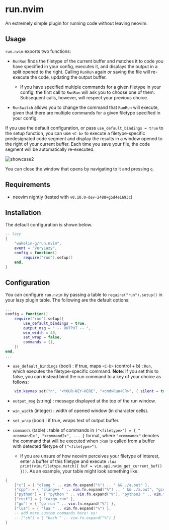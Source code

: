 # run.nvim

An extremely simple plugin for running code without leaving neovim.

## Usage

`run.nvim` exports two functions:

- `RunRun` finds the filetype of the current buffer and matches it to code you have specified in your config, executes it, and displays the output in a split opened to the right. Calling `RunRun` again _or_ saving the file will re-execute the code, updating the output buffer.

  - If you have specified multiple commands for a given filetype in your config, the first call to `RunRun` will ask you to choose one of them. Subsequent calls, however, will respect your previous choice.

- `RunSwitch` allows you to change the command that `RunRun` will execute, given that there are multiple commands for a given filetype specified in your config.

If you use the default configuration, or pass `use_default_bindings = true` to the setup function, you can use `<C-b>` to execute a filetype-specific predesignated code segment and display the results in a window opened to the right of your current buffer. Each time you save your file, the code segment will be automatically re-executed.

![showcase2](showcase2.gif)

You can close the window that opens by navigating to it and pressing `q`.

## Requirements

- neovim nightly (tested with `v0.10.0-dev-2488+g5d4e1693c`)

## Installation

The default configuration is shown below.

```lua
-- lazy
{
    "wakelin-g/run.nvim",
    event = "VeryLazy",
    config = function()
        require("run").setup()
    end,
}
```

## Configuration

You can configure `run.nvim` by passing a table to `require("run").setup()` in your lazy plugin table. The following are the default options:

```lua
...
config = function()
    require("run").setup({
        use_default_bindings = true,
        output_msg = " -- OUTPUT -- ",
        win_width = 40,
        set_wrap = false,
        commands = {},
    })
end,
...
```

- `use_default_bindings` (bool) : if true, maps `<C-b>` (control + b) `:Run`, which executes the filetype-specific command. **Note**: If you set this to false, you can instead bind the run command to a key of your choice as follows:

```lua
    vim.keymap.set("n", "<YOUR-KEY-HERE", "<cmd>Run<CR>", { silent = true, noremap = true })
```

- `output_msg` (string) : message displayed at the top of the run window.

- `win_width` (integer) : width of opened window (in character cells).

- `set_wrap` (bool) : if true, wraps text of output buffer.

- `commands` (table) : table of commands in `["<filetype>"] = { "<command1>", "<command2>", ... }` format, where `"<command>"` denotes the command that will be executed when `:Run` is called from a buffer with detected filetype of `["<filetype>"]`.
  - If you are unsure of how neovim perceives your filetype of interest, enter a buffer of this filetype and execute `:lua print(vim.filetype.match({ buf = vim.api.nvim_get_current_buf() }))`. As an example, your table might look something like:

```lua
{
    ["c"] = { "clang " .. vim.fn.expand("%") .. " && ./a.out" },
    ["cpp"] = { "clang++ " .. vim.fn.expand("%") .. " && ./a.out", "gcc-13 " .. vim.fn.expand("%") .. " && ./a.out" },
    ["python"] = { "python " .. vim.fn.expand("%"), "python3 " .. vim.fn.expand("%") },
    ["rust"] = { "cargo run" },
    ["go"] = { "go run " .. vim.fn.expand("%") },
    ["lua"] = { "lua " .. vim.fn.expand("%") },
    -- add more custom commands here! ex:
    -- ["sh"] = { "bash " .. vim.fn.expand("%") }
}
```

